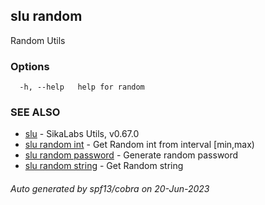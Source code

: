 ## slu random

Random Utils

### Options

```
  -h, --help   help for random
```

### SEE ALSO

* [slu](slu.md)	 - SikaLabs Utils, v0.67.0
* [slu random int](slu_random_int.md)	 - Get Random int from interval [min,max)
* [slu random password](slu_random_password.md)	 - Generate random password
* [slu random string](slu_random_string.md)	 - Get Random string

###### Auto generated by spf13/cobra on 20-Jun-2023
